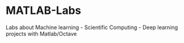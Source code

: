 # MATLAB-Labs
Labs about Machine learning - Scientific Computing - Deep learning projects with Matlab/Octave
